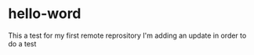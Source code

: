 # hello-word
This a test for my first remote reprository
I'm adding an update in order to do a test
